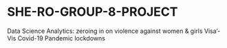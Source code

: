 # SHE-RO-GROUP-8-PROJECT
Data Science Analytics:  zeroing in on violence  against women &amp; girls Visa’-Vis Covid-19 Pandemic  lockdowns
